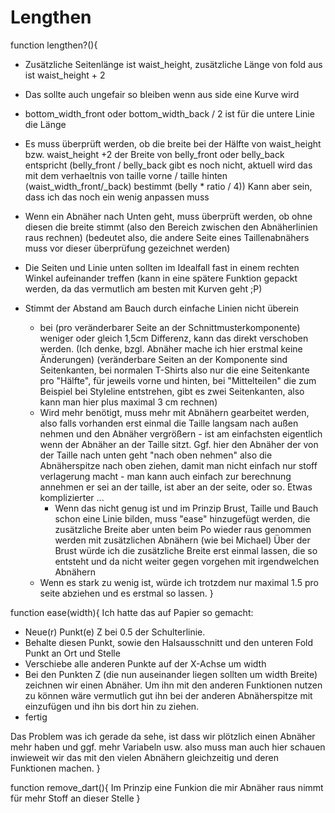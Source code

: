 # Lengthen

function lengthen?(){

  - Zusätzliche Seitenlänge ist waist_height,
    zusätzliche Länge von fold aus ist waist_height + 2
  - Das sollte auch ungefair so bleiben wenn aus side eine Kurve wird
  - bottom_width_front oder bottom_width_back / 2 ist für die
    untere Linie die Länge
  - Es muss überprüft werden, ob die breite bei der Hälfte von
    waist_height bzw. waist_height +2 der Breite von belly_front oder belly_back
    entspricht
    (belly_front / belly_back gibt es noch nicht, aktuell wird das mit
    dem verhaeltnis von taille vorne / taille hinten (waist_width_front/_back)
    bestimmt (belly * ratio / 4))
    Kann aber sein, dass ich das noch ein wenig anpassen muss
  - Wenn ein Abnäher nach Unten geht, muss überprüft werden, ob ohne diesen
    die breite stimmt (also den Bereich zwischen den Abnäherlinien raus rechnen)
    (bedeutet also, die andere Seite eines Taillenabnähers muss vor dieser
    überprüfung gezeichnet werden)
  - Die Seiten und Linie unten sollten im Idealfall fast in einem rechten
    Winkel aufeinander treffen (kann in eine spätere Funktion gepackt werden,
    da das vermutlich am besten mit Kurven geht ;P)


  - Stimmt der Abstand am Bauch durch einfache Linien nicht überein
    - bei (pro veränderbarer Seite an der Schnittmusterkomponente)
      weniger oder gleich 1,5cm Differenz, kann das direkt verschoben werden.
      (Ich denke, bzgl. Abnäher mache ich hier erstmal keine Änderungen)
      (veränderbare Seiten an der Komponente sind Seitenkanten, bei normalen
      T-Shirts also nur die eine Seitenkante pro "Hälfte", für jeweils vorne und
      hinten, bei "Mittelteilen" die zum Beispiel bei Styleline entstrehen,
      gibt es zwei Seitenkanten, also kann man hier plus maximal 3 cm rechnen)
    - Wird mehr benötigt, muss mehr mit Abnähern gearbeitet werden,
      also falls vorhanden erst einmal die Taille langsam nach außen nehmen und den
      Abnäher vergrößern - ist am einfachsten eigentlich wenn der Abnäher an der
      Taille sitzt. Ggf. hier den Abnäher der von der Taille nach unten geht
      "nach oben nehmen" also die Abnäherspitze nach oben ziehen, damit man
      nicht einfach nur stoff verlagerung macht - man kann auch einfach zur
      berechnung annehmen er sei an der taille, ist aber an der seite, oder so.
      Etwas komplizierter ...
      - Wenn das nicht genug ist und im Prinzip Brust, Taille und Bauch schon
        eine Linie bilden, muss "ease" hinzugefügt werden, die zusätzliche
        Breite aber unten beim Po wieder raus genommen werden mit zusätzlichen
        Abnähern (wie bei Michael) Über der Brust würde ich die zusätzliche
        Breite erst einmal lassen, die so entsteht und da nicht weiter gegen
        vorgehen mit irgendwelchen Abnähern
    - Wenn es stark zu wenig ist, würde ich trotzdem nur maximal 1.5 pro seite
      abziehen und es erstmal so lassen.
}


function ease(width){
  Ich hatte das auf Papier so gemacht:
  - Neue(r) Punkt(e) Z bei 0.5 der Schulterlinie.
  - Behalte diesen Punkt, sowie den Halsausschnitt und den unteren Fold Punkt an Ort und Stelle
  - Verschiebe alle anderen Punkte auf der X-Achse um width
  - Bei den Punkten Z (die nun auseinander liegen sollten um width Breite) zeichnen
    wir einen Abnäher.
    Um ihn mit den anderen Funktionen nutzen zu können wäre vermutlich gut ihn
    bei der anderen Abnäherspitze mit einzufügen und ihn bis dort hin zu ziehen.
  - fertig

  Das Problem was ich gerade da sehe, ist dass wir plötzlich einen Abnäher mehr
  haben und ggf. mehr Variabeln usw. also muss man auch hier schauen inwieweit wir das
  mit den vielen Abnähern gleichzeitig und deren Funktionen machen.
}

function remove_dart(){
  Im Prinzip eine Funkion die mir Abnäher raus nimmt für mehr Stoff an dieser Stelle
}
